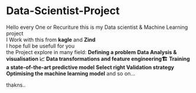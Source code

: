# Data-Scientist-Project
Hello every One or Recuriture this is my Data scientist & Machine Learning project\
I Work with this from **kagle** and **Zind**\
I hope full be usefull for you\
the Project explore in many field:
<b>Defining a problem</b>
<b>Data Analysis & visualisation 📈</b>
<b>Data transformations and feature engineering🏗</b>
<b>Training a state-of-the-art predictive model</b>
<b>Select right Validation strategy</b>
<b>Optimising the machine learning model</b>
and so on...

thakns..
